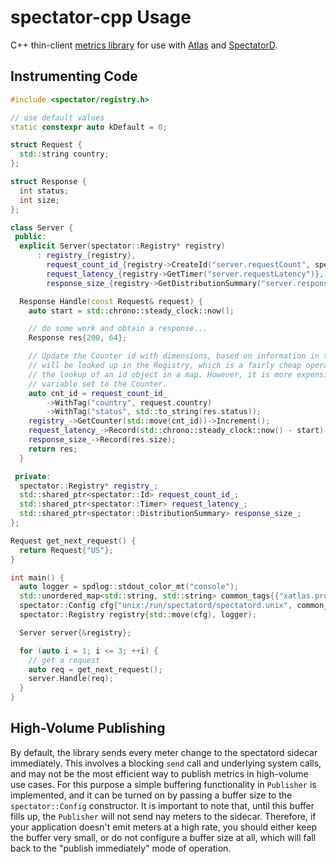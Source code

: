 # spectator-cpp Usage

C++ thin-client [metrics library] for use with [Atlas] and [SpectatorD].

[metrics library]: https://github.com/Netflix/spectator-cpp
[Atlas]: ../../../overview.md
[SpectatorD]: ../../agent/usage.md

## Instrumenting Code

```C++
#include <spectator/registry.h>

// use default values
static constexpr auto kDefault = 0;

struct Request {
  std::string country;
};

struct Response {
  int status;
  int size;
};

class Server {
 public:
  explicit Server(spectator::Registry* registry)
      : registry_{registry},
        request_count_id_{registry->CreateId("server.requestCount", spectator::Tags{})},
        request_latency_{registry->GetTimer("server.requestLatency")},
        response_size_{registry->GetDistributionSummary("server.responseSizes")} {}

  Response Handle(const Request& request) {
    auto start = std::chrono::steady_clock::now();

    // do some work and obtain a response...
    Response res{200, 64};

    // Update the Counter id with dimensions, based on information in the request. The Counter
    // will be looked up in the Registry, which is a fairly cheap operation, about the same as
    // the lookup of an id object in a map. However, it is more expensive than having a local
    // variable set to the Counter.
    auto cnt_id = request_count_id_
        ->WithTag("country", request.country)
        ->WithTag("status", std::to_string(res.status));
    registry_->GetCounter(std::move(cnt_id))->Increment();
    request_latency_->Record(std::chrono::steady_clock::now() - start);
    response_size_->Record(res.size);
    return res;
  }

 private:
  spectator::Registry* registry_;
  std::shared_ptr<spectator::Id> request_count_id_;
  std::shared_ptr<spectator::Timer> request_latency_;
  std::shared_ptr<spectator::DistributionSummary> response_size_;
};

Request get_next_request() {
  return Request{"US"};
}

int main() {
  auto logger = spdlog::stdout_color_mt("console"); 
  std::unordered_map<std::string, std::string> common_tags{{"xatlas.process", "some-sidecar"}};
  spectator::Config cfg{"unix:/run/spectatord/spectatord.unix", common_tags};
  spectator::Registry registry{std::move(cfg), logger);

  Server server{&registry};

  for (auto i = 1; i <= 3; ++i) {
    // get a request
    auto req = get_next_request();
    server.Handle(req);
  }
}
```

## High-Volume Publishing

By default, the library sends every meter change to the spectatord sidecar immediately. This involves a blocking
`send` call and underlying system calls, and may not be the most efficient way to publish metrics in high-volume
use cases. For this purpose a simple buffering functionality in `Publisher` is implemented, and it can be turned
on by passing a buffer size to the `spectator::Config` constructor. It is important to note that, until this buffer
fills up, the `Publisher` will not send nay meters to the sidecar. Therefore, if your application doesn't emit
meters at a high rate, you should either keep the buffer very small, or do not configure a buffer size at all,
which will fall back to the "publish immediately" mode of operation.
